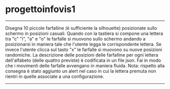 # progettoinfovis1
**************************
Disegna 10 piccole farfalline (è sufficiente la silhouette) posizionate
sullo schermo in posizioni casuali. Quando con la tastiera si compone
una lettera tra "c" "i", "a" e "o" le farfalle si muovono sullo schermo
andando a posizionarsi in maniera tale che l'utente legga le
corrispondente lettera. Se invece l'utente clicca sul tasto "x" le
farfalle si muovono su nuove posizioni randomiche. La descrizione delle
posizioni delle farfalline per ogni lettera dell'alfabeto (delle quattro
previste) è codificata in un file json. Fai in modo che i movimenti
delle farfalle avvengano in maniera fluida.
Nota: rispetto alla consegna è stato aggiunto un alert nel caso in cui 
la lettera premuta non rientri in quelle associate a una configurazione.
**************************


